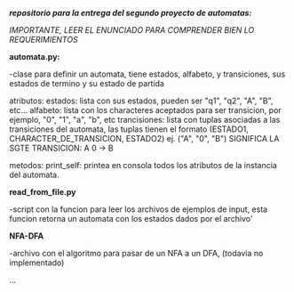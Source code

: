 ***repositorio para la entrega del segundo proyecto de automatas:***

*IMPORTANTE, LEER EL ENUNCIADO PARA COMPRENDER BIEN LO REQUERIMIENTOS*

**automata.py:**

-clase para definir un automata, tiene estados, alfabeto, y transiciones, sus estados de termino y su estado de partida

  atributos:
    estados: lista con sus estados, pueden ser "q1", "q2", "A", "B", etc...
    alfabeto: lista con los characteres aceptados para ser transicion, por ejemplo, "0", "1", "a", "b", etc
    trancisiones: lista con tuplas asociadas a las transiciones del automata, las tuplas tienen el formato (ESTADO1, CHARACTER_DE_TRANSICION, ESTADO2) ej. ("A", "0", "B") SIGNIFICA LA SGTE TRANSICION: A 0 -> B

  metodos:
    print_self: printea en consola todos los atributos de la instancia del automata.


**read_from_file.py**

-script con la funcion para leer los archivos de ejemplos de input, esta funcion retorna un automata con los estados dados por el archivo'


**NFA-DFA** 

-archivo con el algoritmo para pasar de un NFA a un DFA, (todavia no implementado)

...

